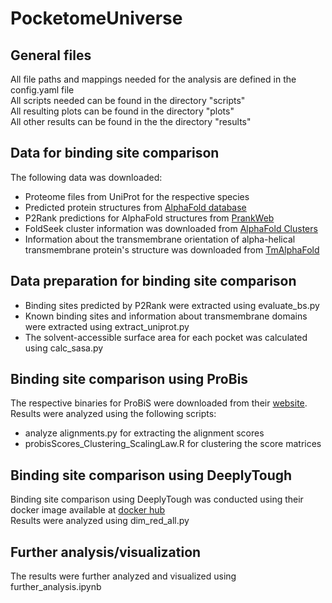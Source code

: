 # PocketomeUniverse

## General files 
All file paths and mappings needed for the analysis are defined in the config.yaml file<br>
All scripts needed can be found in the directory "scripts"<br>
All resulting plots can be found in the directory "plots"<br>
All other results can be found in the the directory "results"<br>

## Data for binding site comparison
The following data was downloaded:
* Proteome files from UniProt for the respective species
* Predicted protein structures from [AlphaFold database](https://alphafold.ebi.ac.uk/download)
* P2Rank predictions for AlphaFold structures from [PrankWeb](https://prankweb.cz/about)
* FoldSeek cluster information was downloaded from [AlphaFold Clusters](https://afdb-cluster.steineggerlab.workers.dev/)
* Information about the transmembrane orientation of alpha-helical transmembrane protein's structure was downloaded from [TmAlphaFold](https://tmalphafold.ttk.hu/downloads) 

## Data preparation for binding site comparison 
* Binding sites predicted by P2Rank were extracted using evaluate_bs.py
* Known binding sites and information about transmembrane domains were extracted using extract_uniprot.py
* The solvent-accessible surface area for each pocket was calculated using calc_sasa.py 

## Binding site comparison using ProBis
The respective binaries for ProBiS were downloaded from their [website](http://insilab.org/probis-algorithm/). <br> 
Results were analyzed using the following scripts: 
* analyze alignments.py for extracting the alignment scores 
* probisScores_Clustering_ScalingLaw.R for clustering the score matrices 

## Binding site comparison using DeeplyTough 
Binding site comparison using DeeplyTough was conducted using their docker image available at [docker hub](https://hub.docker.com/r/joshuameyers/deeplytough)<br> 
Results were analyzed using dim_red_all.py 

## Further analysis/visualization 
The results were further analyzed and visualized using further_analysis.ipynb
